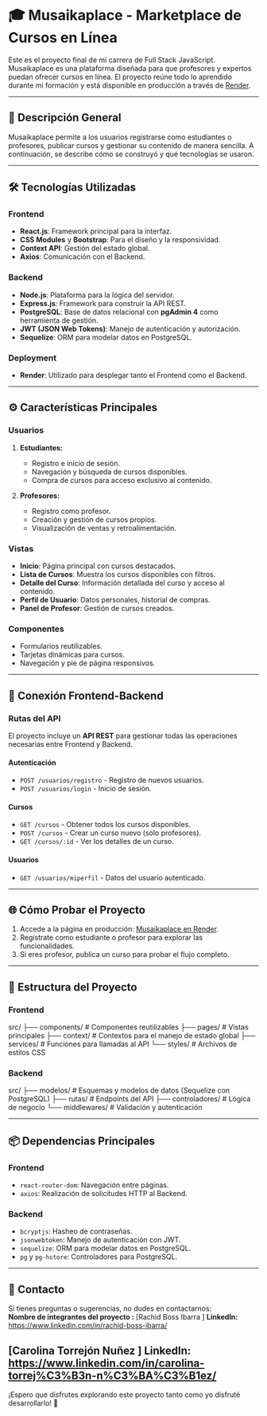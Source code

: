 # 🎓 Musaikaplace - Marketplace de Cursos en Línea

Este es el proyecto final de mi carrera de Full Stack JavaScript. Musaikaplace es una plataforma diseñada para que profesores y expertos puedan ofrecer cursos en línea. El proyecto reúne todo lo aprendido durante mi formación y está disponible en producción a través de [Render](https://mskplace-caro-rachid-24-1.onrender.com/).

---

## 🚀 **Descripción General**

Musaikaplace permite a los usuarios registrarse como estudiantes o profesores, publicar cursos y gestionar su contenido de manera sencilla. A continuación, se describe cómo se construyó y qué tecnologías se usaron.

---

## 🛠️ **Tecnologías Utilizadas**

### **Frontend**
- **React.js**: Framework principal para la interfaz.
- **CSS Modules** y **Bootstrap**: Para el diseño y la responsividad.
- **Context API**: Gestión del estado global.
- **Axios**: Comunicación con el Backend.

### **Backend**
- **Node.js**: Plataforma para la lógica del servidor.
- **Express.js**: Framework para construir la API REST.
- **PostgreSQL**: Base de datos relacional con **pgAdmin 4** como herramienta de gestión.
- **JWT (JSON Web Tokens)**: Manejo de autenticación y autorización.
- **Sequelize**: ORM para modelar datos en PostgreSQL.

### **Deployment**
- **Render**: Utilizado para desplegar tanto el Frontend como el Backend.

---

## ⚙️ **Características Principales**

### **Usuarios**
1. **Estudiantes:**
   - Registro e inicio de sesión.
   - Navegación y búsqueda de cursos disponibles.
   - Compra de cursos para acceso exclusivo al contenido.

2. **Profesores:**
   - Registro como profesor.
   - Creación y gestión de cursos propios.
   - Visualización de ventas y retroalimentación.

### **Vistas**
- **Inicio**: Página principal con cursos destacados.
- **Lista de Cursos**: Muestra los cursos disponibles con filtros.
- **Detalle del Curso**: Información detallada del curso y acceso al contenido.
- **Perfil de Usuario**: Datos personales, historial de compras.
- **Panel de Profesor**: Gestión de cursos creados.

### **Componentes**
- Formularios reutilizables.
- Tarjetas dinámicas para cursos.
- Navegación y pie de página responsivos.

---

## 🔗 **Conexión Frontend-Backend**

### **Rutas del API**
El proyecto incluye un **API REST** para gestionar todas las operaciones necesarias entre Frontend y Backend. 

#### **Autenticación**
- `POST /usuarios/registro` - Registro de nuevos usuarios.
- `POST /usuarios/login` - Inicio de sesión.

#### **Cursos**
- `GET /cursos` - Obtener todos los cursos disponibles.
- `POST /cursos` - Crear un curso nuevo (solo profesores).
- `GET /cursos/:id` - Ver los detalles de un curso.

#### **Usuarios**
- `GET /usuarios/miperfil` - Datos del usuario autenticado.

---

## 🌐 **Cómo Probar el Proyecto**

1. Accede a la página en producción: [Musaikaplace en Render](https://mskplace-caro-rachid-24-1.onrender.com/).
2. Regístrate como estudiante o profesor para explorar las funcionalidades.
3. Si eres profesor, publica un curso para probar el flujo completo.

---

## 📂 **Estructura del Proyecto**

### **Frontend**

src/ ├── components/ # Componentes reutilizables ├── pages/ # Vistas principales ├── context/ # Contextos para el manejo de estado global ├── services/ # Funciones para llamadas al API └── styles/ # Archivos de estilos CSS


### **Backend**

src/ ├── modelos/ # Esquemas y modelos de datos (Sequelize con PostgreSQL) ├── rutas/ # Endpoints del API ├── controladores/ # Lógica de negocio └── middlewares/ # Validación y autenticación


---

## 📦 **Dependencias Principales**

### **Frontend**
- `react-router-dom`: Navegación entre páginas.
- `axios`: Realización de solicitudes HTTP al Backend.

### **Backend**
- `bcryptjs`: Hasheo de contraseñas.
- `jsonwebtoken`: Manejo de autenticación con JWT.
- `sequelize`: ORM para modelar datos en PostgreSQL.
- `pg` y `pg-hstore`: Controladores para PostgreSQL.

---

## 📧 **Contacto**
Si tienes preguntas o sugerencias, no dudes en contactarnos:  
**Nombre de integrantes del proyecto :** 
[Rachid Boss Ibarra ]  **LinkedIn:**   https://www.linkedin.com/in/rachid-boss-ibarra/ 

[Carolina Torrejón Nuñez ]  **LinkedIn:**  https://www.linkedin.com/in/carolina-torrej%C3%B3n-n%C3%BA%C3%B1ez/
---

¡Espero que disfrutes explorando este proyecto tanto como yo disfruté desarrollarlo! 🚀



